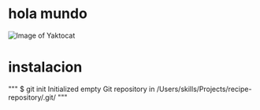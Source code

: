 # hola mundo
![Image of Yaktocat](https://octodex.github.com/images/yaktocat.png)

# instalacion

"""
$ git init
Initialized empty Git repository in /Users/skills/Projects/recipe-repository/.git/
"""
